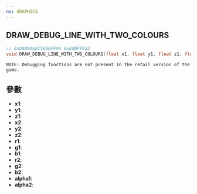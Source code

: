 ```yaml
---
ns: GRAPHICS
---
```

## DRAW_DEBUG_LINE_WITH_TWO_COLOURS

```c
// 0xD8B9A8AC5608FF94 0xE8BFF632
void DRAW_DEBUG_LINE_WITH_TWO_COLOURS(float x1, float y1, float z1, float x2, float y2, float z2, int r1, int g1, int b1, int r2, int g2, int b2, int alpha1, int alpha2);
```

```
NOTE: Debugging functions are not present in the retail version of the game.  
```

## 參數
* **x1**: 
* **y1**: 
* **z1**: 
* **x2**: 
* **y2**: 
* **z2**: 
* **r1**: 
* **g1**: 
* **b1**: 
* **r2**: 
* **g2**: 
* **b2**: 
* **alpha1**: 
* **alpha2**: 

